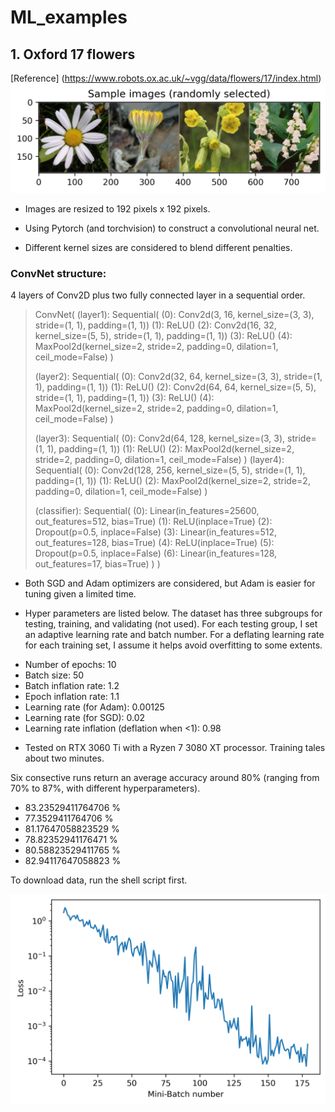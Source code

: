 # ML_examples

## 1. Oxford 17 flowers 
[Reference] (https://www.robots.ox.ac.uk/~vgg/data/flowers/17/index.html)
![Sample Image](./Oxford17Flowers/SequentialConvNet/examples/Sample_Flowers.png)
* Images are resized to 192 pixels x 192 pixels.

* Using Pytorch (and torchvision) to construct a convolutional neural net. 

* Different kernel sizes are considered to blend different penalties. 


### ConvNet structure:
4 layers of Conv2D plus two fully connected layer in a sequential order.

>ConvNet(
>  (layer1): Sequential(
>    (0): Conv2d(3, 16, kernel_size=(3, 3), stride=(1, 1), padding=(1, 1))
>    (1): ReLU()
>    (2): Conv2d(16, 32, kernel_size=(5, 5), stride=(1, 1), padding=(1, 1))
>    (3): ReLU()
>    (4): MaxPool2d(kernel_size=2, stride=2, padding=0, dilation=1, ceil_mode=False)
>  )
>  
>  (layer2): Sequential(
>    (0): Conv2d(32, 64, kernel_size=(3, 3), stride=(1, 1), padding=(1, 1))
>    (1): ReLU()
>    (2): Conv2d(64, 64, kernel_size=(5, 5), stride=(1, 1), padding=(1, 1))
>    (3): ReLU()
>    (4): MaxPool2d(kernel_size=2, stride=2, padding=0, dilation=1, ceil_mode=False)
>  )
>  
>  (layer3): Sequential(
>    (0): Conv2d(64, 128, kernel_size=(3, 3), stride=(1, 1), padding=(1, 1))
>    (1): ReLU()
>    (2): MaxPool2d(kernel_size=2, stride=2, padding=0, dilation=1, ceil_mode=False)
>  )
>  (layer4): Sequential(
>    (0): Conv2d(128, 256, kernel_size=(5, 5), stride=(1, 1), padding=(1, 1))
>    (1): ReLU()
>    (2): MaxPool2d(kernel_size=2, stride=2, padding=0, dilation=1, ceil_mode=False)
>  )
>  
>  (classifier): Sequential(
>    (0): Linear(in_features=25600, out_features=512, bias=True)
>    (1): ReLU(inplace=True)
>    (2): Dropout(p=0.5, inplace=False)
>    (3): Linear(in_features=512, out_features=128, bias=True)
>    (4): ReLU(inplace=True)
>    (5): Dropout(p=0.5, inplace=False)
>    (6): Linear(in_features=128, out_features=17, bias=True)
>  )
)


* Both SGD and Adam optimizers are considered, but Adam is easier for tuning given a limited time.

* Hyper parameters are listed below. The dataset has three subgroups for testing, training, and validating (not used). For each testing group, I set an adaptive learning rate and batch number. For a deflating learning rate for each training set, I assume it helps avoid overfitting to some extents. 
- Number of epochs: 10
- Batch size: 50
- Batch inflation rate: 1.2
- Epoch inflation rate: 1.1
- Learning rate (for Adam): 0.00125
- Learning rate (for SGD): 0.02
- Learning rate inflation (deflation when <1): 0.98

* Tested on RTX 3060 Ti with a Ryzen 7 3080 XT processor. Training tales about two minutes.

Six consective runs return an average accuracy around 80% (ranging from 70% to 87%, with different hyperparameters).
- 83.23529411764706 %
- 77.3529411764706 %
- 81.17647058823529 %
- 78.82352941176471 %
- 80.58823529411765 %
- 82.94117647058823 %

To download data, run the shell script first.

![Loss over the mini-batch looks like this](./Oxford17Flowers/SequentialConvNet/examples/loss_over_mini_batch.png)
